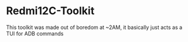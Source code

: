 # Redmi12C-Toolkit
This toolkit was made out of boredom at ~2AM, it basically just acts as a TUI for ADB commands

